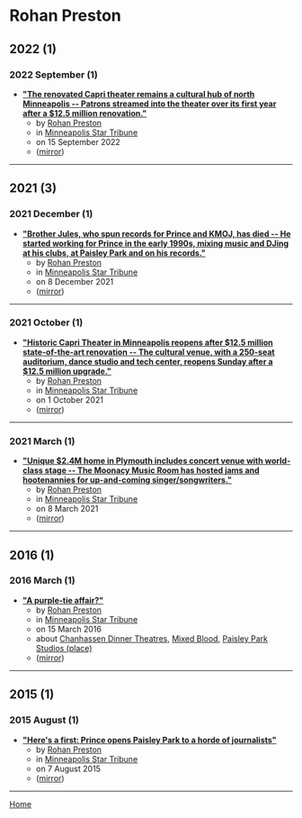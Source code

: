 # Rohan Preston

## 2022 (1)

### 2022 September (1)

 - [**"The renovated Capri theater remains a cultural hub of north Minneapolis -- Patrons streamed into the theater over its first year after a $12.5 million renovation."**](https://www.startribune.com/the-renovated-capri-theater-remains-a-cultural-hub-of-north-minneapolis/600207027/)
    - by [Rohan Preston](../../authors/rohan-preston/index.md)
    - in [Minneapolis Star Tribune](../../publications/k-o/minneapolis-star-tribune/index.md)
    - on 15 September 2022
    - ([mirror](https://web.archive.org/web/*/https://www.startribune.com/the-renovated-capri-theater-remains-a-cultural-hub-of-north-minneapolis/600207027/))

----

## 2021 (3)

### 2021 December (1)

 - [**"Brother Jules, who spun records for Prince and KMOJ, has died -- He started working for Prince in the early 1990s, mixing music and DJing at his clubs, at Paisley Park and on his records."**](https://www.startribune.com/prince-deejay-and-mixer-brother-jules-has-died-kmoj-glam-slam/600124913/)
    - by [Rohan Preston](../../authors/rohan-preston/index.md)
    - in [Minneapolis Star Tribune](../../publications/k-o/minneapolis-star-tribune/index.md)
    - on 8 December 2021
    - ([mirror](https://web.archive.org/web/*/https://www.startribune.com/prince-deejay-and-mixer-brother-jules-has-died-kmoj-glam-slam/600124913/))

----

### 2021 October (1)

 - [**"Historic Capri Theater in Minneapolis reopens after $12.5 million state-of-the-art renovation -- The cultural venue, with a 250-seat auditorium, dance studio and tech center, reopens Sunday after a $12.5 million upgrade."**](https://www.startribune.com/renovated-capri-in-north-minneapolis-is-a-beacon-of-hope/600102640/)
    - by [Rohan Preston](../../authors/rohan-preston/index.md)
    - in [Minneapolis Star Tribune](../../publications/k-o/minneapolis-star-tribune/index.md)
    - on 1 October 2021
    - ([mirror](https://web.archive.org/web/*/https://www.startribune.com/renovated-capri-in-north-minneapolis-is-a-beacon-of-hope/600102640/))

----

### 2021 March (1)

 - [**"Unique $2.4M home in Plymouth includes concert venue with world-class stage -- The Moonacy Music Room has hosted jams and hootenannies for up-and-coming singer/songwriters."**](https://www.startribune.com/unique-2-4m-home-in-plymouth-includes-concert-venue-with-world-class-stage/600030875/)
    - by [Rohan Preston](../../authors/rohan-preston/index.md)
    - in [Minneapolis Star Tribune](../../publications/k-o/minneapolis-star-tribune/index.md)
    - on 8 March 2021
    - ([mirror](https://web.archive.org/web/*/https://www.startribune.com/unique-2-4m-home-in-plymouth-includes-concert-venue-with-world-class-stage/600030875/))

----

## 2016 (1)

### 2016 March (1)

 - [**"A purple-tie affair?"**](https://www.startribune.com/a-purple-tie-affair/372125381/)
    - by [Rohan Preston](../../authors/rohan-preston/index.md)
    - in [Minneapolis Star Tribune](../../publications/k-o/minneapolis-star-tribune/index.md)
    - on 15 March 2016
    - about [Chanhassen Dinner Theatres](../../topics/chanhassen-dinner-theatres/index.md), [Mixed Blood](../../topics/mixed-blood/index.md), [Paisley Park Studios (place)](../../topics/place/paisley-park-studios/index.md)
    - ([mirror](https://web.archive.org/web/*/https://www.startribune.com/a-purple-tie-affair/372125381/))

----

## 2015 (1)

### 2015 August (1)

 - [**"Here's a first: Prince opens Paisley Park to a horde of journalists"**](https://www.startribune.com/here-s-a-first-prince-opens-paisley-park-to-a-horde-of-journalists/321074861/)
    - by [Rohan Preston](../../authors/rohan-preston/index.md)
    - in [Minneapolis Star Tribune](../../publications/k-o/minneapolis-star-tribune/index.md)
    - on 7 August 2015
    - ([mirror](https://web.archive.org/web/*/https://www.startribune.com/here-s-a-first-prince-opens-paisley-park-to-a-horde-of-journalists/321074861/))

----

[Home](../index.md)
